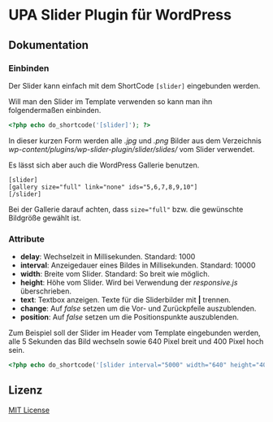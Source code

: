 # UPA Slider Plugin für WordPress

## Dokumentation

### Einbinden

Der Slider kann einfach mit dem ShortCode `[slider]` eingebunden werden.

Will man den Slider im Template verwenden so kann man ihn folgendermaßen einbinden. 

```php
<?php echo do_shortcode('[slider]'); ?> 
```

In dieser kurzen Form werden alle _.jpg_ und _.png_ Bilder aus dem Verzeichnis _wp-content/plugins/wp-slider-plugin/slider/slides/_ vom Slider verwendet.

Es lässt sich aber auch die WordPress Gallerie benutzen.

```
[slider]
[gallery size="full" link="none" ids="5,6,7,8,9,10"]
[/slider]
```

Bei der Gallerie darauf achten, dass `size="full"` bzw. die gewünschte Bildgröße gewählt ist.

### Attribute

* __delay__: Wechselzeit in Millisekunden. Standard: 1000
* __interval__: Anzeigedauer eines Bildes in Millisekunden. Standard: 10000
* __width__: Breite vom Slider. Standard: So breit wie möglich.
* __height__: Höhe vom Slider. Wird bei Verwendung der _responsive.js_ überschrieben.
* __text__: Textbox anzeigen. Texte für die Sliderbilder mit __|__ trennen.
* __change__: Auf _false_ setzen um die Vor- und Zurückpfeile auszublenden.
* __position__: Auf _false_ setzen um die Positionspunkte auszublenden.

Zum Beispiel soll der Slider im Header vom Template eingebunden werden, alle 5 Sekunden das Bild wechseln sowie 640 Pixel breit und 400 Pixel hoch sein.

```php
<?php echo do_shortcode('[slider interval="5000" width="640" height="400"]'); ?> 
```

## Lizenz

[MIT License](LICENSE)
